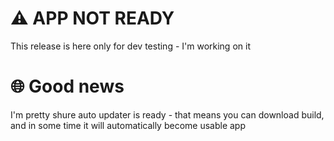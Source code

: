 # ⚠️ APP NOT READY
This release is here only for dev testing - I'm working on it

# 🌐 Good news
I'm pretty shure auto updater is ready - that means you can download build, and in some time it will automatically become usable app
